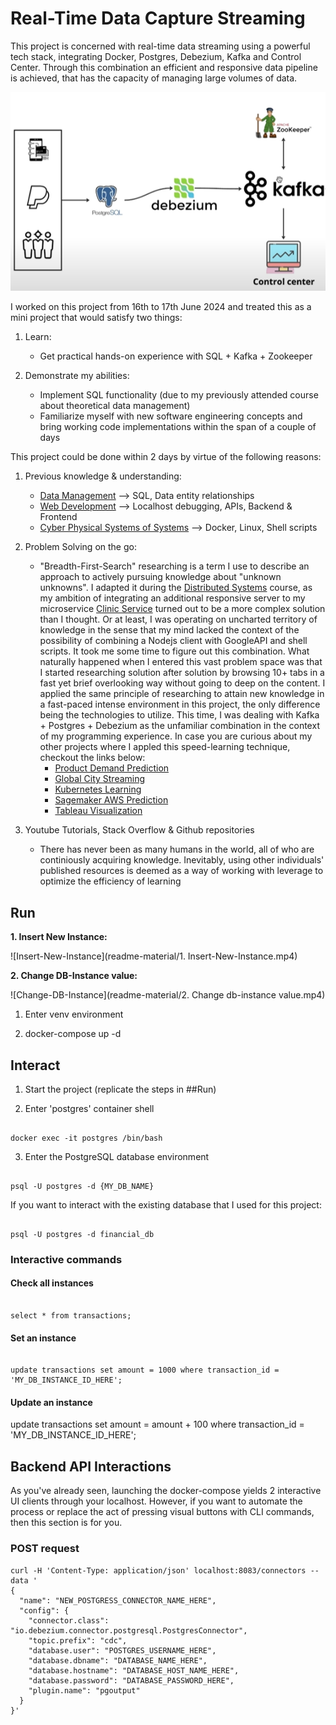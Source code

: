 # Real-Time Data Capture Streaming

This project is concerned with real-time data streaming using a powerful tech stack, integrating Docker, Postgres, Debezium, Kafka and Control Center. Through this combination an efficient and responsive data pipeline is achieved, that has the capacity of managing large volumes of data.

![Architecture](readme-material/architecture.PNG)


I worked on this project from 16th to 17th June 2024 and treated this as a mini project that would satisfy two things:
1. Learn:
    - Get practical hands-on experience with SQL + Kafka + Zookeeper

2. Demonstrate my abilities:
    - Implement SQL functionality (due to my previously attended course about theoretical data management)
    - Familiarize myself with new software engineering concepts and bring working code implementations within the span of a couple of days


This project could be done within 2 days by virtue of the following reasons:
1. Previous knowledge & understanding:
    - [Data Management](https://gitlab.com/jex-projects/mrjex/-/tree/main/projects/1.%20courses/year-1/6.%20Data%20Management?ref_type=heads) --> SQL, Data entity relationships
    - [Web Development](https://gitlab.com/jex-projects/mrjex/-/tree/main/projects/1.%20courses/year-2/1.%20Web%20Development?ref_type=heads) --> Localhost debugging, APIs, Backend & Frontend
    - [Cyber Physical Systems of Systems](https://gitlab.com/jex-projects/mrjex/-/tree/main/projects/1.%20courses/year-2/7.%20Cyber%20Physical%20Systems%20and%20Sytems%20of%20Systems?ref_type=heads) --> Docker, Linux, Shell scripts

2. Problem Solving on the go:
    - "Breadth-First-Search" researching is a term I use to describe an approach to actively pursuing knowledge about "unknown unknowns". I adapted it during the [Distributed Systems](https://gitlab.com/jex-projects/mrjex/-/tree/main/projects/1.%20courses/year-2/3.%20Distributed%20Systems?ref_type=heads) course, as my ambition of integrating an additional responsive server to my microservice [Clinic Service](https://gitlab.com/jex-projects/mrjex/-/tree/main/projects/1.%20courses/year-2/3.%20Distributed%20Systems/dentanoid-project/3.%20services/clinic-service?ref_type=heads) turned out to be a more complex solution than I thought. Or at least, I was operating on uncharted territory of knowledge in the sense that my mind lacked the context of the possibility of combining a Nodejs client with GoogleAPI and shell scripts. It took me some time to figure out this combination. What naturally happened when I entered this vast problem space was that I started researching solution after solution by browsing 10+ tabs in a fast yet brief overlooking way without going to deep on the content. I applied the same principle of researching to attain new knowledge in a fast-paced intense environment in this project, the only difference being the technologies to utilize. This time, I was dealing with Kafka + Postgres + Debezium as the unfamiliar combination in the context of my programming experience. In case you are curious about my other projects where I appled this speed-learning technique, checkout the links below:
        - [Product Demand Prediction](https://gitlab.com/jex-projects/mrjex/-/tree/main/projects/2.%20spare-time/3.%20Product-Demand-Prediction?ref_type=heads)
        - [Global City Streaming](https://gitlab.com/jex-projects/mrjex/-/tree/main/projects/2.%20spare-time/6.%20City%20Streaming%20Project?ref_type=heads)
        - [Kubernetes Learning](https://gitlab.com/jex-projects/mrjex/-/tree/main/projects/2.%20spare-time/7.%20Kubernetes%20Learning?ref_type=heads)
        - [Sagemaker AWS Prediction](https://gitlab.com/jex-projects/mrjex/-/tree/main/projects/2.%20spare-time/8.%20Sagemaker%20AWS%20Prediction?ref_type=heads)
        - [Tableau Visualization](https://gitlab.com/jex-projects/mrjex/-/tree/main/projects/2.%20spare-time/9.%20Tableau-Visualization?ref_type=heads)

3. Youtube Tutorials, Stack Overflow & Github repositories
    - There has never been as many humans in the world, all of who are continiously acquiring knowledge. Inevitably, using other individuals' published resources is deemed as a way of working with leverage to optimize the efficiency of learning


## Run

**1. Insert New Instance:**

![Insert-New-Instance](readme-material/1. Insert-New-Instance.mp4)


**2. Change DB-Instance value:**

![Change-DB-Instance](readme-material/2. Change db-instance value.mp4)


1. Enter venv environment

2. docker-compose up -d



## Interact


1. Start the project (replicate the steps in ##Run)

2. Enter 'postgres' container shell

```

docker exec -it postgres /bin/bash

```


3. Enter the PostgreSQL database environment

```

psql -U postgres -d {MY_DB_NAME}

```

If you want to interact with the existing database that I used for this project:


```

psql -U postgres -d financial_db

```


### Interactive commands


#### Check all instances

```

select * from transactions;

```


#### Set an instance

```

update transactions set amount = 1000 where transaction_id = 'MY_DB_INSTANCE_ID_HERE';

```


#### Update an instance
update transactions set amount = amount + 100 where transaction_id = 'MY_DB_INSTANCE_ID_HERE';




## Backend API Interactions

As you've already seen, launching the docker-compose yields 2 interactive UI clients through your localhost. However, if you want to automate the process or replace the act of pressing visual buttons with CLI commands, then this section is for you.



### POST request

```
curl -H 'Content-Type: application/json' localhost:8083/connectors --data '
{
  "name": "NEW_POSTGRESS_CONNECTOR_NAME_HERE",
  "config": {
    "connector.class": "io.debezium.connector.postgresql.PostgresConnector",
    "topic.prefix": "cdc",
    "database.user": "POSTGRES_USERNAME_HERE",
    "database.dbname": "DATABASE_NAME_HERE",
    "database.hostname": "DATABASE_HOST_NAME_HERE",
    "database.password": "DATABASE_PASSWORD_HERE",
    "plugin.name": "pgoutput"
  }
}'
```
